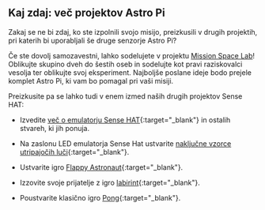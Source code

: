 ## Kaj zdaj: več projektov Astro Pi

Zakaj se ne bi zdaj, ko ste izpolnili svojo misijo, preizkusili v drugih projektih, pri katerih bi uporabljali še druge senzorje Astro Pi?

Če ste dovolj samozavestni, lahko sodelujete v projektu [Mission Space Lab](https://astro-pi.org/missions/space-lab/)! Oblikujte skupino dveh do šestih oseb in sodelujte kot pravi raziskovalci vesolja ter oblikujte svoj eksperiment. Najboljše poslane ideje bodo prejele komplet Astro Pi, ki vam bo pomagal pri vaši misiji.

Preizkusite pa se lahko tudi v enem izmed naših drugih projektov Sense HAT:

+ Izvedite [več o emulatorju Sense HAT](https://projects.raspberrypi.org/sl-SI/projects/getting-started-with-the-sense-hat){:target="_blank"} in ostalih stvareh, ki jih ponuja.

+ Na zaslonu LED emulatorja Sense Hat ustvarite [naključne vzorce utripajočih luči](https://projects.raspberrypi.org/sl-SI/projects/sense-hat-random-sparkles){:target="_blank"}.

+ Ustvarite igro [Flappy Astronaut](https://projects.raspberrypi.org/sl-SI/projects/flappy-astronaut){:target="_blank"}.

+ Izzovite svoje prijatelje z igro [labirint](https://projects.raspberrypi.org/sl-SI/projects/sense-hat-marble-maze){:target="_blank"}.

+ Poustvarite klasično igro [Pong](https://projects.raspberrypi.org/sl-SI/projects/sense-hat-pong){:target="_blank"}.
